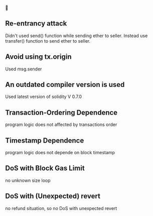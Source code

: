 :facepunch: 
## Re-entrancy attack
Didn't used send() function while sending ether to seller.
Instead use transfer() function to send ether to seller.

## Avoid using tx.origin
Used msg.sender

## An outdated compiler version is used
Used latest version of solidity V 0.7.0

## Transaction-Ordering Dependence
program logic does not affected by transactions order

## Timestamp Dependence
program logic does not depende on block timestamp


## DoS with Block Gas Limit
no unknown size loop

## DoS with (Unexpected) revert
no refund situation, so no DoS with unexpected revert